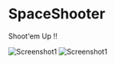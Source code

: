 # SpaceShooter
Shoot'em Up !!

![Screenshot1](https://github.com/LittleB0xes/SpaceShooter-P5js/blob/master/Screenshots/SP-1.png)
![Screenshot1](https://github.com/LittleB0xes/SpaceShooter-P5js/blob/master/Screenshots/SP-2.png)
